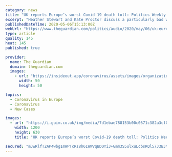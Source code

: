 ```yaml
---
category: news
title: "UK reports Europe’s worst Covid-19 death toll: Politics Weekly podcast"
excerpt: "Heather Stewart and Kate Proctor discuss a particularly bad week for Boris Johnson’s government. Plus Frances Perraudin reports on how the response of devolved governments in the UK to Covid-19 might"
publishedDateTime: 2020-05-06T15:13:00Z
webUrl: "https://www.theguardian.com/politics/audio/2020/may/06/uk-europe-worst-covid-19-death-toll-politics-weekly-podcast"
type: article
quality: 145
heat: 145
published: true

provider:
  name: The Guardian
  domain: theguardian.com
  images:
    - url: "https://insideout.app/coronavirus/assets/images/organizations/theguardian.com-50x50.jpg"
      width: 50
      height: 50

topics:
  - Coronavirus in Europe
  - Coronavirus
  - New Cases

images:
  - url: "https://i.guim.co.uk/img/media/7d1ebae788153b00c0571c382a3cf0e868d364cb/119_0_1740_1045/master/1740.jpg?width=1200&height=630&quality=85&auto=format&fit=crop&overlay-align=bottom%2Cleft&overlay-width=100p&overlay-base64=L2ltZy9zdGF0aWMvb3ZlcmxheXMvdGctZGVmYXVsdC5wbmc&enable=upscale&s=c0c38a09e07e682f2a4251e3c68eb620"
    width: 1200
    height: 630
    title: "UK reports Europe’s worst Covid-19 death toll: Politics Weekly podcast"

secured: "mJwRlfTZAP4wbg1mWPTcRz8h61WWVqBDOYiJ+Gmm3S5ulxuLcbsRQl57J3BJtBvRq6j6EPYWB3P1XlybomsnzjbJQGxjb1K6jpCUdVLSXv9n/gXuOT6FzphO8x1RjJ6QNewItxBYMaIss0kWA6UIOKA8r5+fD0oa4wBBNFGSHSpSuIZXQpxAFHMb16i/AqyFyzqJPVLcInRkE4uIMdhXGieBapNyIvrMuI8U/ninoGSSGFf3fteInOjL/l1uL3wFUA5Gkkk/pYYCL6Qkr3uXJFELCCY7z0iK+TxEkQEgKQ5Gy+1xFVTjgiTGR0bqvdCprF8ALKVOsuHMa/hQ+EBH1U6dwsZTySBk0xJzbMb8Sao8YwpufDXC/wvQ58AiIBAtSza34oSqDb7FNOX7Xe1YB2k4NnZ+0SeO+1pNYpoYMUHFXYOd1+M2hI/Mb0KmB2VPl+8IolofEA5gcw8qAoj+p7u6cwg4A+zR6zwtqvdh72Y=;Ddh/LZ6gsfCGeQkq9ZVSiQ=="
---
```


